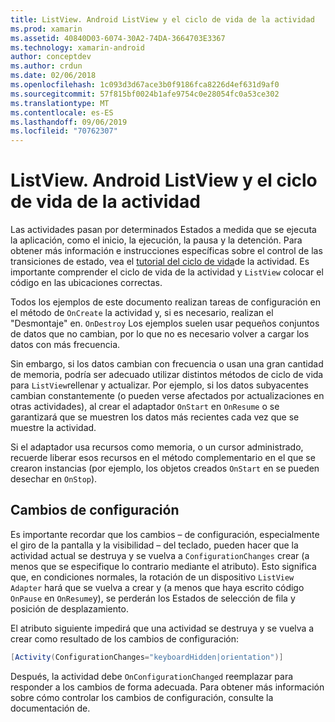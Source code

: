 ```yaml
---
title: ListView. Android ListView y el ciclo de vida de la actividad
ms.prod: xamarin
ms.assetid: 40840D03-6074-30A2-74DA-3664703E3367
ms.technology: xamarin-android
author: conceptdev
ms.author: crdun
ms.date: 02/06/2018
ms.openlocfilehash: 1c093d3d67ace3b0f9186fca8226d4ef631d9af0
ms.sourcegitcommit: 57f815bf0024b1afe9754c0e28054fc0a53ce302
ms.translationtype: MT
ms.contentlocale: es-ES
ms.lasthandoff: 09/06/2019
ms.locfileid: "70762307"
---
```

# <a name="xamarinandroid-listview-and-the-activity-lifecycle"></a>ListView. Android ListView y el ciclo de vida de la actividad

Las actividades pasan por determinados Estados a medida que se ejecuta la aplicación, como el inicio, la ejecución, la pausa y la detención. Para obtener más información e instrucciones específicas sobre el control de las transiciones de estado, vea el [tutorial del ciclo de vida](~/android/app-fundamentals/activity-lifecycle/index.md)de la actividad.
Es importante comprender el ciclo de vida de la actividad y `ListView` colocar el código en las ubicaciones correctas.

Todos los ejemplos de este documento realizan tareas de configuración en el método de `OnCreate` la actividad y, si es necesario, realizan el "Desmontaje" en. `OnDestroy` Los ejemplos suelen usar pequeños conjuntos de datos que no cambian, por lo que no es necesario volver a cargar los datos con más frecuencia.

Sin embargo, si los datos cambian con frecuencia o usan una gran cantidad de memoria, podría ser adecuado utilizar distintos métodos de ciclo de vida para `ListView`rellenar y actualizar. Por ejemplo, si los datos subyacentes cambian constantemente (o pueden verse afectados por actualizaciones en otras actividades), al crear el adaptador `OnStart` en `OnResume` o se garantizará que se muestren los datos más recientes cada vez que se muestre la actividad.

Si el adaptador usa recursos como memoria, o un cursor administrado, recuerde liberar esos recursos en el método complementario en el que se crearon instancias (por ejemplo, los objetos creados `OnStart` en se pueden desechar en `OnStop`).

## <a name="configuration-changes"></a>Cambios de configuración

Es importante recordar que los cambios &ndash; de configuración, especialmente el giro de la pantalla y la visibilidad &ndash; del teclado, pueden hacer que la actividad actual se destruya y se vuelva a `ConfigurationChanges` crear (a menos que se especifique lo contrario mediante el atributo). Esto significa que, en condiciones normales, la rotación de un dispositivo `ListView` `Adapter` hará que se vuelva a crear y (a menos que haya escrito código `OnPause` en `OnResume`y), se perderán los Estados de selección de fila y posición de desplazamiento.

El atributo siguiente impedirá que una actividad se destruya y se vuelva a crear como resultado de los cambios de configuración:

```csharp
[Activity(ConfigurationChanges="keyboardHidden|orientation")]
```

Después, la actividad debe `OnConfigurationChanged` reemplazar para responder a los cambios de forma adecuada. Para obtener más información sobre cómo controlar los cambios de configuración, consulte la documentación de.
